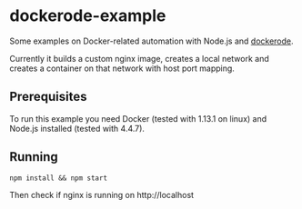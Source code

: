 # dockerode-example
Some examples on Docker-related automation with Node.js and [dockerode](https://www.npmjs.com/package/dockerode).

Currently it builds a custom nginx image, creates a local network and creates a container on that network with host port mapping.

## Prerequisites
To run this example you need Docker (tested with 1.13.1 on linux) and Node.js installed (tested with 4.4.7).

## Running
`npm install && npm start`

Then check if nginx is running on http://localhost 
